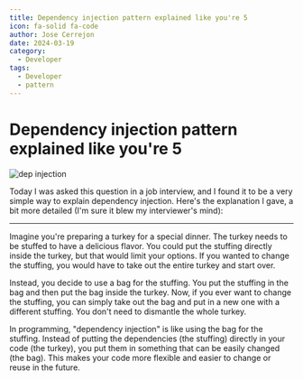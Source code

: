 ```yaml
---
title: Dependency injection pattern explained like you're 5
icon: fa-solid fa-code
author: Jose Cerrejon
date: 2024-03-19
category:
  - Developer
tags:
  - Developer
  - pattern
---
```

# Dependency injection pattern explained like you're 5

![dep injection](/images/2024/03/turkey.png "Why did I choose that example for explaining dependency injection?. Generated with AI.")

Today I was asked this question in a job interview, and I found it to be a very simple way to explain dependency injection. Here's the explanation I gave, a bit more detailed (I'm sure it blew my interviewer's mind):

- - -
Imagine you're preparing a turkey for a special dinner. The turkey needs to be stuffed to have a delicious flavor. You could put the stuffing directly inside the turkey, but that would limit your options. If you wanted to change the stuffing, you would have to take out the entire turkey and start over.

Instead, you decide to use a bag for the stuffing. You put the stuffing in the bag and then put the bag inside the turkey. Now, if you ever want to change the stuffing, you can simply take out the bag and put in a new one with a different stuffing. You don't need to dismantle the whole turkey.

In programming, "dependency injection" is like using the bag for the stuffing. Instead of putting the dependencies (the stuffing) directly in your code (the turkey), you put them in something that can be easily changed (the bag). This makes your code more flexible and easier to change or reuse in the future.
